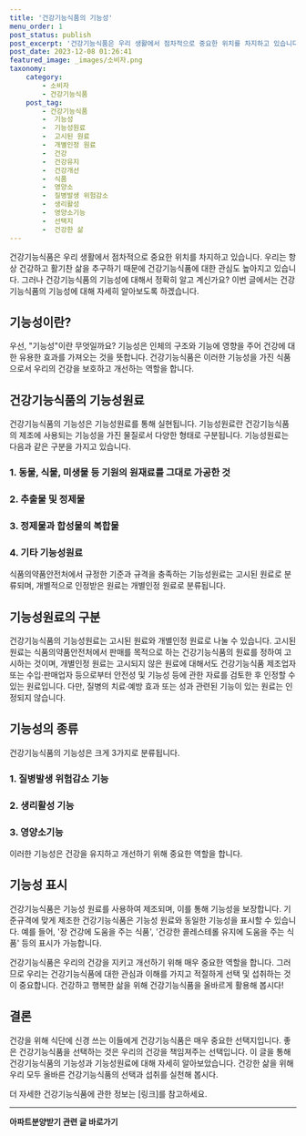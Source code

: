 ```yaml
---
title: '건강기능식품의 기능성'
menu_order: 1
post_status: publish
post_excerpt: '건강기능식품은 우리 생활에서 점차적으로 중요한 위치를 차지하고 있습니다. 우리는 항상 건강하고 활기찬 삶을 추구하기 때문에 건강기능식품에 대한 관심도 높아지고 있습니다. 그러나 건강기능식품의 기능성에 대해서 정확히 알고 계신가요  이번 글에서는 건강기능식품의 기능성에 대해 자세히 알아보도록 하겠습니다.'
post_date: 2023-12-08 01:26:41
featured_image: _images/소비자.png
taxonomy:
    category:
        - 소비자
        - 건강기능식품
    post_tag:
        - 건강기능식품
        -  기능성
        -  기능성원료
        -  고시된 원료
        -  개별인정 원료
        -  건강
        -  건강유지
        -  건강개선
        -  식품
        -  영양소
        -  질병발생 위험감소
        -  생리활성
        -  영양소기능
        -  선택지
        -  건강한 삶
---
```




건강기능식품은 우리 생활에서 점차적으로 중요한 위치를 차지하고 있습니다. 우리는 항상 건강하고 활기찬 삶을 추구하기 때문에 건강기능식품에 대한 관심도 높아지고 있습니다. 그러나 건강기능식품의 기능성에 대해서 정확히 알고 계신가요? 이번 글에서는 건강기능식품의 기능성에 대해 자세히 알아보도록 하겠습니다.

## 기능성이란?

우선, "기능성"이란 무엇일까요? 기능성은 인체의 구조와 기능에 영향을 주어 건강에 대한 유용한 효과를 가져오는 것을 뜻합니다. 건강기능식품은 이러한 기능성을 가진 식품으로서 우리의 건강을 보호하고 개선하는 역할을 합니다.

## 건강기능식품의 기능성원료

건강기능식품의 기능성은 기능성원료를 통해 실현됩니다. 기능성원료란 건강기능식품의 제조에 사용되는 기능성을 가진 물질로서 다양한 형태로 구분됩니다. 기능성원료는 다음과 같은 구분을 가지고 있습니다.

### 1. 동물, 식물, 미생물 등 기원의 원재료를 그대로 가공한 것
### 2. 추출물 및 정제물
### 3. 정제물과 합성물의 복합물
### 4. 기타 기능성원료

식품의약품안전처에서 규정한 기준과 규격을 충족하는 기능성원료는 고시된 원료로 분류되며, 개별적으로 인정받은 원료는 개별인정 원료로 분류됩니다.

## 기능성원료의 구분

건강기능식품의 기능성원료는 고시된 원료와 개별인정 원료로 나눌 수 있습니다. 고시된 원료는 식품의약품안전처에서 판매를 목적으로 하는 건강기능식품의 원료를 정하여 고시하는 것이며, 개별인정 원료는 고시되지 않은 원료에 대해서도 건강기능식품 제조업자 또는 수입·판매업자 등으로부터 안전성 및 기능성 등에 관한 자료를 검토한 후 인정할 수 있는 원료입니다. 다만, 질병의 치료·예방 효과 또는 성과 관련된 기능이 있는 원료는 인정되지 않습니다.

## 기능성의 종류

건강기능식품의 기능성은 크게 3가지로 분류됩니다.

### 1. 질병발생 위험감소 기능
### 2. 생리활성 기능
### 3. 영양소기능

이러한 기능성은 건강을 유지하고 개선하기 위해 중요한 역할을 합니다.

## 기능성 표시

건강기능식품은 기능성 원료를 사용하여 제조되며, 이를 통해 기능성을 보장합니다. 기준규격에 맞게 제조한 건강기능식품은 기능성 원료와 동일한 기능성을 표시할 수 있습니다. 예를 들어, '장 건강에 도움을 주는 식품', '건강한 콜레스테롤 유지에 도움을 주는 식품' 등의 표시가 가능합니다.

건강기능식품은 우리의 건강을 지키고 개선하기 위해 매우 중요한 역할을 합니다. 그러므로 우리는 건강기능식품에 대한 관심과 이해를 가지고 적절하게 선택 및 섭취하는 것이 중요합니다. 건강하고 행복한 삶을 위해 건강기능식품을 올바르게 활용해 봅시다!

## 결론


건강을 위해 식단에 신경 쓰는 이들에게 건강기능식품은 매우 중요한 선택지입니다. 좋은 건강기능식품을 선택하는 것은 우리의 건강을 책임져주는 선택입니다. 이 글을 통해 건강기능식품의 기능성과 기능성원료에 대해 자세히 알아보았습니다. 건강한 삶을 위해 우리 모두 올바른 건강기능식품의 선택과 섭취를 실천해 봅시다.

더 자세한 건강기능식품에 관한 정보는 [링크]를 참고하세요.


<!-- wp:separator -->
<hr class="wp-block-separator has-alpha-channel-opacity"/>
<!-- /wp:separator -->

<!-- wp:group {"backgroundColor":"base","layout":{"type":"constrained"}} -->
<div class="wp-block-group has-base-background-color has-background"><!-- wp:paragraph {"align":"center","fontSize":"medium"} -->
<p class="has-text-align-center has-large-font-size"><strong>아파트분양받기 관련 글 바로가기</strong></p>
<!-- /wp:paragraph -->


<!-- wp:latest-posts
{"categories":[{"id":27331,"count":19,"description":"","link":"https://uknowlaw.com/category/%ec%95%84%ed%8c%8c%ed%8a%b8%eb%b6%84%ec%96%91%eb%b0%9b%ea%b8%b0/","name":"아파트분양받기","slug":"아파트분양받기","taxonomy":"category","parent":0,"meta":[],"_links":{"self":[{"href":"https://uknowlaw.com/wp-json/wp/v2/categories/27331"}],"collection":[{"href":"https://uknowlaw.com/wp-json/wp/v2/categories"}],"about":[{"href":"https://uknowlaw.com/wp-json/wp/v2/taxonomies/category"}],"wp:post_type":[{"href":"https://uknowlaw.com/wp-json/wp/v2/posts?categories=27331"}],"curies":[{"name":"wp","href":"https://api.w.org/{rel}","templated":true}]}}],"postsToShow":100,"excerptLength":28,"postLayout":"grid","columns":2,"featuredImageAlign":"left","featuredImageSizeSlug":"large","fontSize":"small"} /--></div>
<!-- /wp:group -->